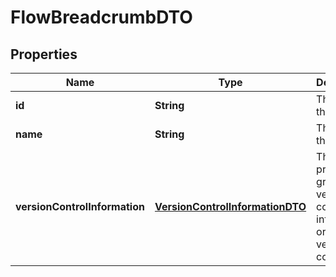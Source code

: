 
# FlowBreadcrumbDTO

## Properties
Name | Type | Description | Notes
------------ | ------------- | ------------- | -------------
**id** | **String** | The id of the group. |  [optional]
**name** | **String** | The id of the group. |  [optional]
**versionControlInformation** | [**VersionControlInformationDTO**](VersionControlInformationDTO.md) | The process group version control information or null if not version controlled. |  [optional]



